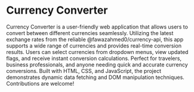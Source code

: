 # Currency Converter
 Currency Converter is a user-friendly web application that allows users to convert between different currencies seamlessly. Utilizing the latest exchange rates from the reliable @fawazahmed0/currency-api, this app supports a wide range of currencies and provides real-time conversion results. Users can select currencies from dropdown menus, view updated flags, and receive instant conversion calculations. Perfect for travelers, business professionals, and anyone needing quick and accurate currency conversions. Built with HTML, CSS, and JavaScript, the project demonstrates dynamic data fetching and DOM manipulation techniques. Contributions are welcome!
